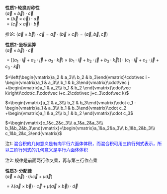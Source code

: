 **性质1-轮换对称性**  
$(\vec a \times \vec b)\cdot \vec c$  
$=(\vec b \times \vec c)\cdot \vec a$  
$=(\vec c \times \vec a) \cdot \vec b$  
  
推论: $(\vec a\times\vec b)\cdot\vec c=\vec a\cdot(\vec b\times\vec c)=(\vec a,\vec b,\vec c)$  
  
**性质2-坐标运算**  
$(\vec a \times \vec b)\cdot \vec c$  
  
$=[(a_1\cdot\vec i+a_2\cdot\vec j+a_3\cdot\vec k)\times(b_1\cdot\vec i+b_2\cdot\vec j+b_3\cdot\vec k)]\cdot(c_1\cdot\vec i+c_2\cdot\vec j+c_3\cdot\vec k)$  
  
$=\left(\begin{vmatrix}a_2 & a_3\\\ b_2 & b_3\end{vmatrix}\cdot\vec i  
-\begin{vmatrix}a_1 & a_3\\\ b_1 & b_3\end{vmatrix}\cdot\vec j  
+\begin{vmatrix}a_1 & a_2\\\ b_1 & b_2 \end{vmatrix}\cdot\vec k\right)\cdot(c_1\cdot\vec i+c_2\cdot\vec j+c_3\cdot\vec k)$  
  
$=\begin{vmatrix}a_2 & a_3\\\ b_2 & b_3\end{vmatrix}\cdot c_1  
-\begin{vmatrix}a_1 & a_3\\\ b_1 & b_3\end{vmatrix}\cdot c_2  
+\begin{vmatrix}a_1 & a_2\\\ b_1 & b_2 \end{vmatrix}\cdot c_3$  
  
$=\begin{vmatrix}c_1&c_2&c_3\\\ a_1&a_2&a_3\\\ b_1&b_2&b_3\end{vmatrix}=\begin{vmatrix}a_1&a_2&a_3\\\ b_1&b_2&b_3\\\ c_1&b_2&c_3\end{vmatrix}$  
  
注1: <font color=blue>混合积的几何意义是有向平行六面体体积，而混合积可用三阶行列式表示，所以三阶行列式的几何意义是平行六面体体积</font>  
  
注2: 规律是前面两行作叉乘，再与第三行作点乘  
  
**性质3-分配律**  
$(\vec a \times  \vec b)\cdot( \lambda\vec c +  \mu  \vec d)$  
  
$= \lambda(\vec a \times \vec b) \cdot \vec c + \mu (\vec a  \times \vec b) \cdot \vec d$  
